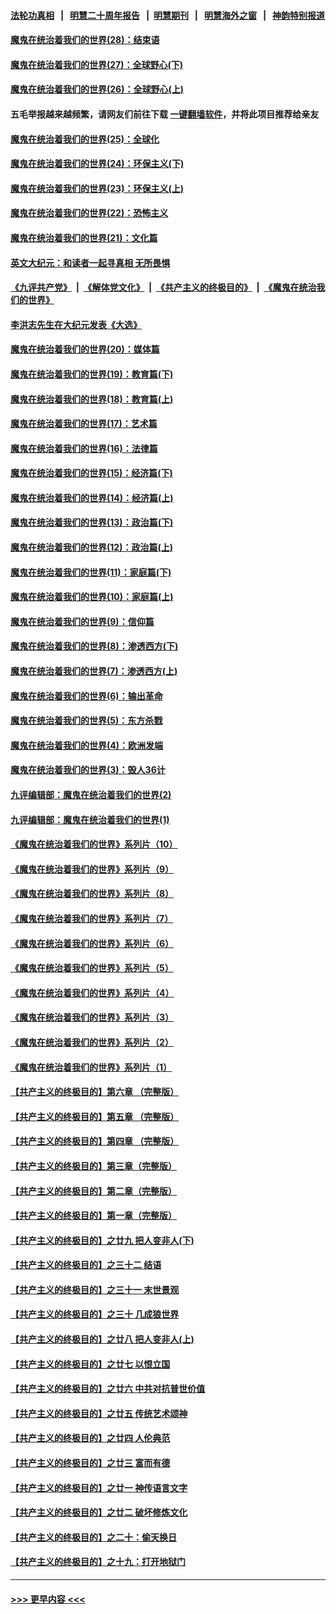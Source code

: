 #### [法轮功真相](https://github.com/gfw-breaker/truth/blob/master/README.md?t=0) &nbsp;&nbsp;|&nbsp;&nbsp; [明慧二十周年报告](https://github.com/gfw-breaker/mh-reports/blob/master/README.md?t=0) &nbsp;&nbsp;|&nbsp;&nbsp;[明慧期刊](https://github.com/gfw-breaker/mh-qikan) &nbsp;&nbsp;|&nbsp;&nbsp; [明慧海外之窗](https://github.com/gfw-breaker/mh-news/blob/master/README.md?t=0) &nbsp;&nbsp;|&nbsp;&nbsp; [神韵特别报道](https://github.com/gfw-breaker/mh-news/blob/master/shenyun.md?t=0)
#### [魔鬼在统治着我们的世界(28)：结束语](../pages/nsc422/n10936246.md?t=07070851) 
#### [魔鬼在统治着我们的世界(27)：全球野心(下)](../pages/nsc422/n10928319.md?t=07070851) 
#### [魔鬼在统治着我们的世界(26)：全球野心(上)](../pages/nsc422/n10900318.md?t=07070851) 
#### 五毛举报越来越频繁，请网友们前往下载 [一键翻墙软件](https://github.com/gfw-breaker/ssr-accounts)，并将此项目推荐给亲友
#### [魔鬼在统治着我们的世界(25)：全球化](../pages/nsc422/n10788205.md?t=07070851) 
#### [魔鬼在统治着我们的世界(24)：环保主义(下)](../pages/nsc422/n10695307.md?t=07070851) 
#### [魔鬼在统治着我们的世界(23)：环保主义(上)](../pages/nsc422/n10688613.md?t=07070851) 
#### [魔鬼在统治着我们的世界(22)：恐怖主义](../pages/nsc422/n10614727.md?t=07070851) 
#### [魔鬼在统治着我们的世界(21)：文化篇](../pages/nsc422/n10597706.md?t=07070851) 
#### [英文大纪元：和读者一起寻真相 无所畏惧](../pages/nsc422/n12542027.md?t=07070851) 
#### [《九评共产党》](https://github.com/begood0513/9ping.md/blob/master/README.md) &nbsp;|&nbsp; [《解体党文化》](../../../../jtdwh.md/blob/master/README.md)  &nbsp;|&nbsp; [《共产主义的终极目的》](../../../../gczydzjmd.md/blob/master/README.md) &nbsp;|&nbsp; [《魔鬼在统治我们的世界》](../../../../mgztzwmdsj.md/blob/master/README.md) 
#### [李洪志先生在大纪元发表《大选》](../pages/nsc422/n12534746.md?t=07070851) 
#### [魔鬼在统治着我们的世界(20)：媒体篇](../pages/nsc422/n10586579.md?t=07070851) 
#### [魔鬼在统治着我们的世界(19)：教育篇(下)](../pages/nsc422/n10564808.md?t=07070851) 
#### [魔鬼在统治着我们的世界(18)：教育篇(上)](../pages/nsc422/n10526970.md?t=07070851) 
#### [魔鬼在统治着我们的世界(17)：艺术篇](../pages/nsc422/n10499093.md?t=07070851) 
#### [魔鬼在统治着我们的世界(16)：法律篇](../pages/nsc422/n10485969.md?t=07070851) 
#### [魔鬼在统治着我们的世界(15)：经济篇(下)](../pages/nsc422/n10469975.md?t=07070851) 
#### [魔鬼在统治着我们的世界(14)：经济篇(上)](../pages/nsc422/n10457370.md?t=07070851) 
#### [魔鬼在统治着我们的世界(13)：政治篇(下)](../pages/nsc422/n10448270.md?t=07070851) 
#### [魔鬼在统治着我们的世界(12)：政治篇(上)](../pages/nsc422/n10444576.md?t=07070851) 
#### [魔鬼在统治着我们的世界(11)：家庭篇(下)](../pages/nsc422/n10440961.md?t=07070851) 
#### [魔鬼在统治着我们的世界(10)：家庭篇(上)](../pages/nsc422/n10435448.md?t=07070851) 
#### [魔鬼在统治着我们的世界(9)：信仰篇](../pages/nsc422/n10432159.md?t=07070851) 
#### [魔鬼在统治着我们的世界(8)：渗透西方(下)](../pages/nsc422/n10429603.md?t=07070851) 
#### [魔鬼在统治着我们的世界(7)：渗透西方(上)](../pages/nsc422/n10426013.md?t=07070851) 
#### [魔鬼在统治着我们的世界(6)：输出革命](../pages/nsc422/n10421536.md?t=07070851) 
#### [魔鬼在统治着我们的世界(5)：东方杀戮](../pages/nsc422/n10417707.md?t=07070851) 
#### [魔鬼在统治着我们的世界(4)：欧洲发端](../pages/nsc422/n10414890.md?t=07070851) 
#### [魔鬼在统治着我们的世界(3)：毁人36计](../pages/nsc422/n10411583.md?t=07070851) 
#### [九评编辑部：魔鬼在统治着我们的世界(2)](../pages/nsc422/n10410036.md?t=07070851) 
#### [九评编辑部：魔鬼在统治着我们的世界(1)](../pages/nsc422/n10406825.md?t=07070851) 
#### [《魔鬼在统治着我们的世界》系列片（10）](../pages/nsc422/n12292670.md?t=07070851) 
#### [《魔鬼在统治着我们的世界》系列片（9）](../pages/nsc422/n12290859.md?t=07070851) 
#### [《魔鬼在统治着我们的世界》系列片（8）](../pages/nsc422/n12287445.md?t=07070851) 
#### [《魔鬼在统治着我们的世界》系列片（7）](../pages/nsc422/n12283425.md?t=07070851) 
#### [《魔鬼在统治着我们的世界》系列片（6）](../pages/nsc422/n12282314.md?t=07070851) 
#### [《魔鬼在统治着我们的世界》系列片（5）](../pages/nsc422/n12281419.md?t=07070851) 
#### [《魔鬼在统治着我们的世界》系列片（4）](../pages/nsc422/n12274024.md?t=07070851) 
#### [《魔鬼在统治着我们的世界》系列片（3）](../pages/nsc422/n12271322.md?t=07070851) 
#### [《魔鬼在统治着我们的世界》系列片（2）](../pages/nsc422/n12269049.md?t=07070851) 
#### [《魔鬼在统治着我们的世界》系列片（1）](../pages/nsc422/n12267575.md?t=07070851) 
#### [【共产主义的终极目的】第六章 （完整版）](../pages/nsc422/n11428913.md?t=07070851) 
#### [【共产主义的终极目的】第五章 （完整版）](../pages/nsc422/n11428912.md?t=07070851) 
#### [【共产主义的终极目的】第四章 （完整版）](../pages/nsc422/n11428907.md?t=07070851) 
#### [【共产主义的终极目的】第三章（完整版）](../pages/nsc422/n11428848.md?t=07070851) 
#### [【共产主义的终极目的】第二章（完整版）](../pages/nsc422/n11428831.md?t=07070851) 
#### [【共产主义的终极目的】第一章（完整版）](../pages/nsc422/n11417651.md?t=07070851) 
#### [【共产主义的终极目的】之廿九 把人变非人(下)](../pages/nsc422/n11344140.md?t=07070851) 
#### [【共产主义的终极目的】之三十二 结语](../pages/nsc422/n11360535.md?t=07070851) 
#### [【共产主义的终极目的】之三十一 末世景观](../pages/nsc422/n11351129.md?t=07070851) 
#### [【共产主义的终极目的】之三十 几成狼世界](../pages/nsc422/n11348280.md?t=07070851) 
#### [【共产主义的终极目的】之廿八 把人变非人(上)](../pages/nsc422/n11340492.md?t=07070851) 
#### [【共产主义的终极目的】之廿七 以恨立国](../pages/nsc422/n11336944.md?t=07070851) 
#### [【共产主义的终极目的】之廿六 中共对抗普世价值](../pages/nsc422/n11324785.md?t=07070851) 
#### [【共产主义的终极目的】之廿五 传统艺术颂神](../pages/nsc422/n11296396.md?t=07070851) 
#### [【共产主义的终极目的】之廿四 人伦典范](../pages/nsc422/n11296397.md?t=07070851) 
#### [【共产主义的终极目的】之廿三 富而有德](../pages/nsc422/n11283598.md?t=07070851) 
#### [【共产主义的终极目的】之廿一 神传语言文字](../pages/nsc422/n11263265.md?t=07070851) 
#### [【共产主义的终极目的】之廿二 破坏修炼文化](../pages/nsc422/n11245728.md?t=07070851) 
#### [【共产主义的终极目的】之二十：偷天换日](../pages/nsc422/n11238846.md?t=07070851) 
#### [【共产主义的终极目的】之十九：打开地狱门](../pages/nsc422/n11206376.md?t=07070851) 

----
#### [ >>> 更早内容 <<< ](../indexes/nsc422-earlier.md)
